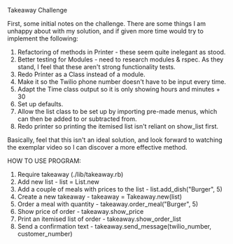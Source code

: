 Takeaway Challenge

First, some initial notes on the challenge. There are some things I am unhappy
about with my solution, and if given more time would try to implement the following:

1. Refactoring of methods in Printer - these seem quite inelegant as stood.
2. Better testing for Modules - need to research modules & rspec. As they stand,
  I feel that these aren't strong functionality tests.
3. Redo Printer as a Class instead of a module.
4. Make it so the Twilio phone number doesn't have to be input every time.
5. Adapt the Time class output so it is only showing hours and minutes + 30
6. Set up defaults.
7. Allow the list class to be set up by importing pre-made menus, which can then
  be added to or subtracted from.
8. Redo printer so printing the itemised list isn't reliant on show_list first.

Basically, feel that this isn't an ideal solution, and look forward to watching
the exemplar video so I can discover a more effective method.

HOW TO USE PROGRAM:

1. Require takeaway (./lib/takeaway.rb)
2. Add new list - list = List.new
3. Add a couple of meals with prices to the list - list.add_dish("Burger", 5)
4. Create a new takeaway - takeaway = Takeaway.new(list)
5. Order a meal with quantity - takeaway.order_meal("Burger", 5)
6. Show price of order - takeaway.show_price
7. Print an itemised list of order - takeaway.show_order_list
8. Send a confirmation text - takeaway.send_message(twilio_number, customer_number)
